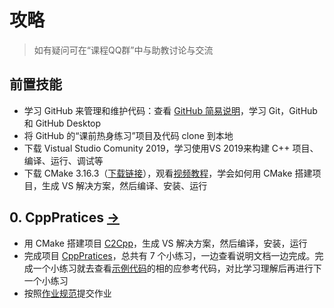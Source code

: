 # 攻略

> 如有疑问可在“课程QQ群”中与助教讨论与交流

## 前置技能

- 学习 GitHub 来管理和维护代码：查看 [GitHub 简易说明](Softwares/Github.md)，学习 Git，GitHub 和 GitHub Desktop
- 将 GitHub 的“课前热身练习”项目及代码 clone 到本地
- 下载 Vistual Studio Comunity 2019，学习使用VS 2019来构建 C++ 项目、编译、运行、调试等
- 下载 CMake 3.16.3（[下载链接](https://github.com/Kitware/CMake/releases/download/v3.16.3/cmake-3.16.3-win64-x64.msi)），观看[视频教程](https://www.bilibili.com/video/av85644125/)，学会如何用 CMake 搭建项目，生成 VS 解决方案，然后编译、安装、运行

## 0. CppPratices [->](Homeworks/0_CppPratices/) 

- 用 CMake 搭建项目 [C2Cpp](Homeworks/0_CppPratices/documents/1_BasicDArray/C2Cpp)，生成 VS 解决方案，然后编译，安装，运行
- 完成项目 [CppPratices](Homeworks/0_CppPratices/project/)，总共有 7 个小练习，一边查看说明文档一边完成。完成一个小练习就去查看[示例代码](Homeworks/0_CppPratices/samples)的相的应参考代码，对比学习理解后再进行下一个小练习
- 按照[作业规范](Homeworks/README.md)提交作业

